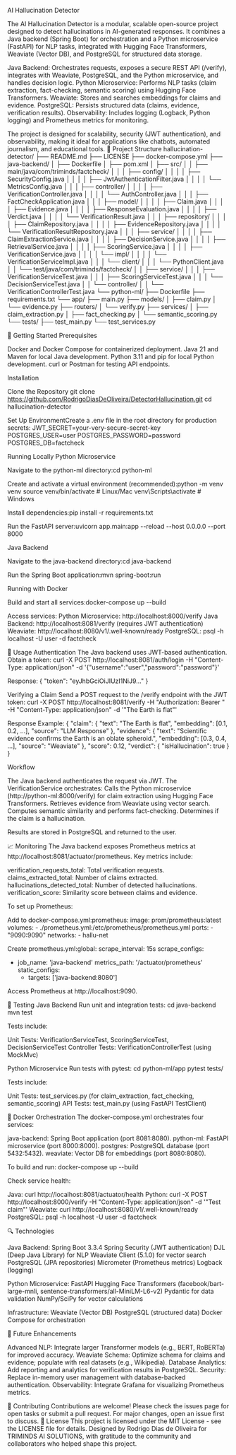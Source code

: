 AI Hallucination Detector

The AI Hallucination Detector is a modular, scalable open-source project designed to detect hallucinations in AI-generated responses. It combines a Java backend (Spring Boot) for orchestration and a Python microservice (FastAPI) for NLP tasks, integrated with Hugging Face Transformers, Weaviate (Vector DB), and PostgreSQL for structured data storage.

Java Backend: Orchestrates requests, exposes a secure REST API (/verify), integrates with Weaviate, PostgreSQL, and the Python microservice, and handles decision logic.
Python Microservice: Performs NLP tasks (claim extraction, fact-checking, semantic scoring) using Hugging Face Transformers.
Weaviate: Stores and searches embeddings for claims and evidence.
PostgreSQL: Persists structured data (claims, evidence, verification results).
Observability: Includes logging (Logback, Python logging) and Prometheus metrics for monitoring.

The project is designed for scalability, security (JWT authentication), and observability, making it ideal for applications like chatbots, automated journalism, and educational tools.
📂 Project Structure
hallucination-detector/
├── README.md
├── LICENSE
├── docker-compose.yml
├── java-backend/
│   ├── Dockerfile
│   ├── pom.xml
│   ├── src/
│   │   ├── main/java/com/triminds/factcheck/
│   │   │   ├── config/
│   │   │   │   ├── SecurityConfig.java
│   │   │   │   ├── JwtAuthenticationFilter.java
│   │   │   │   └── MetricsConfig.java
│   │   │   ├── controller/
│   │   │   │   ├── VerificationController.java
│   │   │   │   └── AuthController.java
│   │   │   ├── FactCheckApplication.java
│   │   │   ├── model/
│   │   │   │   ├── Claim.java
│   │   │   │   ├── Evidence.java
│   │   │   │   ├── ResponseEvaluation.java
│   │   │   │   ├── Verdict.java
│   │   │   │   └── VerificationResult.java
│   │   │   ├── repository/
│   │   │   │   ├── ClaimRepository.java
│   │   │   │   ├── EvidenceRepository.java
│   │   │   │   └── VerificationResultRepository.java
│   │   │   ├── service/
│   │   │   │   ├── ClaimExtractionService.java
│   │   │   │   ├── DecisionService.java
│   │   │   │   ├── RetrievalService.java
│   │   │   │   ├── ScoringService.java
│   │   │   │   ├── VerificationService.java
│   │   │   │   └── impl/
│   │   │   │       └── VerificationServiceImpl.java
│   │   │   └── client/
│   │   │       └── PythonClient.java
│   │   └── test/java/com/triminds/factcheck/
│   │       ├── service/
│   │       │   ├── VerificationServiceTest.java
│   │       │   ├── ScoringServiceTest.java
│   │       │   └── DecisionServiceTest.java
│   │       └── controller/
│   │           └── VerificationControllerTest.java
└── python-ml/
    ├── Dockerfile
    ├── requirements.txt
    └── app/
        ├── main.py
        ├── models/
        │   ├── claim.py
        │   └── evidence.py
        ├── routers/
        │   └── verify.py
        ├── services/
        │   ├── claim_extraction.py
        │   ├── fact_checking.py
        │   └── semantic_scoring.py
        └── tests/
            ├── test_main.py
            └── test_services.py

🚀 Getting Started
Prerequisites

Docker and Docker Compose for containerized deployment.
Java 21 and Maven for local Java development.
Python 3.11 and pip for local Python development.
curl or Postman for testing API endpoints.

Installation

Clone the Repository
git clone https://github.com/RodrigoDiasDeOliveira/DetectorHallucination.git
cd hallucination-detector


Set Up EnvironmentCreate a .env file in the root directory for production secrets:
JWT_SECRET=your-very-secure-secret-key
POSTGRES_USER=user
POSTGRES_PASSWORD=password
POSTGRES_DB=factcheck



Running Locally
Python Microservice

Navigate to the python-ml directory:cd python-ml


Create and activate a virtual environment (recommended):python -m venv venv
source venv/bin/activate  # Linux/Mac
venv\Scripts\activate     # Windows


Install dependencies:pip install -r requirements.txt


Run the FastAPI server:uvicorn app.main:app --reload --host 0.0.0.0 --port 8000



Java Backend

Navigate to the java-backend directory:cd java-backend


Run the Spring Boot application:mvn spring-boot:run



Running with Docker

Build and start all services:docker-compose up --build


Access services:
Python Microservice: http://localhost:8000/verify
Java Backend: http://localhost:8081/verify (requires JWT authentication)
Weaviate: http://localhost:8080/v1/.well-known/ready
PostgreSQL: psql -h localhost -U user -d factcheck



🔄 Usage
Authentication
The Java backend uses JWT-based authentication. Obtain a token:
curl -X POST http://localhost:8081/auth/login -H "Content-Type: application/json" -d '{"username":"user","password":"password"}'

Response:
{
  "token": "eyJhbGciOiJIUzI1NiJ9..."
}

Verifying a Claim
Send a POST request to the /verify endpoint with the JWT token:
curl -X POST http://localhost:8081/verify -H "Authorization: Bearer <your-jwt-token>" -H "Content-Type: application/json" -d '"The Earth is flat"'

Response Example:
{
  "claim": {
    "text": "The Earth is flat",
    "embedding": [0.1, 0.2, ...],
    "source": "LLM Response"
  },
  "evidence": {
    "text": "Scientific evidence confirms the Earth is an oblate spheroid.",
    "embedding": [0.3, 0.4, ...],
    "source": "Weaviate"
  },
  "score": 0.12,
  "verdict": {
    "isHallucination": true
  }
}

Workflow

The Java backend authenticates the request via JWT.
The VerificationService orchestrates:
Calls the Python microservice (http://python-ml:8000/verify) for claim extraction using Hugging Face Transformers.
Retrieves evidence from Weaviate using vector search.
Computes semantic similarity and performs fact-checking.
Determines if the claim is a hallucination.


Results are stored in PostgreSQL and returned to the user.

📈 Monitoring
The Java backend exposes Prometheus metrics at http://localhost:8081/actuator/prometheus. Key metrics include:

verification_requests_total: Total verification requests.
claims_extracted_total: Number of claims extracted.
hallucinations_detected_total: Number of detected hallucinations.
verification_score: Similarity score between claims and evidence.

To set up Prometheus:

Add to docker-compose.yml:prometheus:
  image: prom/prometheus:latest
  volumes:
    - ./prometheus.yml:/etc/prometheus/prometheus.yml
  ports:
    - "9090:9090"
  networks:
    - hallu-net


Create prometheus.yml:global:
  scrape_interval: 15s
scrape_configs:
  - job_name: 'java-backend'
    metrics_path: '/actuator/prometheus'
    static_configs:
      - targets: ['java-backend:8080']


Access Prometheus at http://localhost:9090.

🧪 Testing
Java Backend
Run unit and integration tests:
cd java-backend
mvn test

Tests include:

Unit Tests: VerificationServiceTest, ScoringServiceTest, DecisionServiceTest
Controller Tests: VerificationControllerTest (using MockMvc)

Python Microservice
Run tests with pytest:
cd python-ml/app
pytest tests/

Tests include:

Unit Tests: test_services.py (for claim_extraction, fact_checking, semantic_scoring)
API Tests: test_main.py (using FastAPI TestClient)

🐳 Docker Orchestration
The docker-compose.yml orchestrates four services:

java-backend: Spring Boot application (port 8081:8080).
python-ml: FastAPI microservice (port 8000:8000).
postgres: PostgreSQL database (port 5432:5432).
weaviate: Vector DB for embeddings (port 8080:8080).

To build and run:
docker-compose up --build

Check service health:

Java: curl http://localhost:8081/actuator/health
Python: curl -X POST http://localhost:8000/verify -H "Content-Type: application/json" -d '"Test claim"'
Weaviate: curl http://localhost:8080/v1/.well-known/ready
PostgreSQL: psql -h localhost -U user -d factcheck

🔍 Technologies

Java Backend:
Spring Boot 3.3.4
Spring Security (JWT authentication)
DJL (Deep Java Library) for NLP
Weaviate Client (5.1.0) for vector search
PostgreSQL (JPA repositories)
Micrometer (Prometheus metrics)
Logback (logging)


Python Microservice:
FastAPI
Hugging Face Transformers (facebook/bart-large-mnli, sentence-transformers/all-MiniLM-L6-v2)
Pydantic for data validation
NumPy/SciPy for vector calculations


Infrastructure:
Weaviate (Vector DB)
PostgreSQL (structured data)
Docker Compose for orchestration



🔮 Future Enhancements

Advanced NLP: Integrate larger Transformer models (e.g., BERT, RoBERTa) for improved accuracy.
Weaviate Schema: Optimize schema for claims and evidence; populate with real datasets (e.g., Wikipedia).
Database Analytics: Add reporting and analytics for verification results in PostgreSQL.
Security: Replace in-memory user management with database-backed authentication.
Observability: Integrate Grafana for visualizing Prometheus metrics.

🤝 Contributing
Contributions are welcome! Please check the issues page for open tasks or submit a pull request. For major changes, open an issue first to discuss.
📜 License
This project is licensed under the MIT License - see the LICENSE file for details. Designed by Rodrigo Dias de Oliveira for TRIMINDS AI SOLUTIONS, with gratitude to the community and collaborators who helped shape this project.